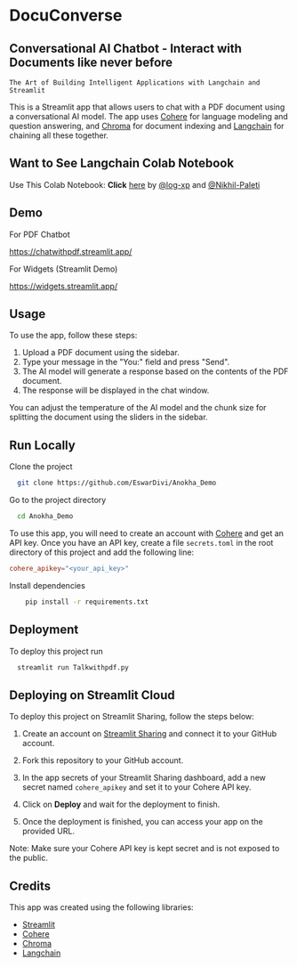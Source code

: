 
# DocuConverse

## Conversational AI Chatbot - Interact with Documents like never before

`The Art of Building Intelligent Applications with Langchain and Streamlit`

This is a Streamlit app that allows users to chat with a PDF document using a conversational AI model. The app uses [Cohere](https://cohere.com/) for language modeling and question answering, and [Chroma](https://github.com/chroma-core/chroma) for document indexing and [Langchain](https://github.com/hwchase17/langchain) for chaining all these together.

## Want to See Langchain Colab Notebook

Use This Colab Notebook: **Click** [here](https://colab.research.google.com/drive/1ZrQzc1RLEH7m1v86rykdRFfHqJMqjumw?usp=sharing)
by [@log-xp](https://www.github.com/log-xp) and [@Nikhil-Paleti](https://github.com/Nikhil-Paleti)

## Demo

For PDF Chatbot

<https://chatwithpdf.streamlit.app/>

For Widgets (Streamlit Demo)

<https://widgets.streamlit.app/>

## Usage

To use the app, follow these steps:

1. Upload a PDF document using the sidebar.
2. Type your message in the "You:" field and press "Send".
3. The AI model will generate a response based on the contents of the PDF document.
4. The response will be displayed in the chat window.

You can adjust the temperature of the AI model and the chunk size for splitting the document using the sliders in the sidebar.

## Run Locally

Clone the project

```bash
  git clone https://github.com/EswarDivi/Anokha_Demo
```

Go to the project directory

```bash
  cd Anokha_Demo
```

To use this app, you will need to create an account with [Cohere](https://cohere.ai/) and get an API key. Once you have an API key, create a file `secrets.toml` in the root directory of this project and add the following line:

```toml
cohere_apikey="<your_api_key>"
```

Install dependencies

```bash
    pip install -r requirements.txt
```

## Deployment

To deploy this project run

```bash
  streamlit run Talkwithpdf.py
```

## Deploying on Streamlit Cloud

To deploy this project on Streamlit Sharing, follow the steps below:

1. Create an account on [Streamlit Sharing](https://streamlit.io/sharing) and connect it to your GitHub account.

2. Fork this repository to your GitHub account.

3. In the app secrets of your Streamlit Sharing dashboard, add a new secret named `cohere_apikey` and set it to your Cohere API key.

4. Click on **Deploy** and wait for the deployment to finish.

5. Once the deployment is finished, you can access your app on the provided URL.

Note: Make sure your Cohere API key is kept secret and is not exposed to the public.

## Credits

This app was created using the following libraries:

- [Streamlit](https://streamlit.io/)
- [Cohere](https://cohere.ai/)
- [Chroma](https://github.com/Language-Chain/chroma)
- [Langchain](https://github.com/hwchase17/langchain)
